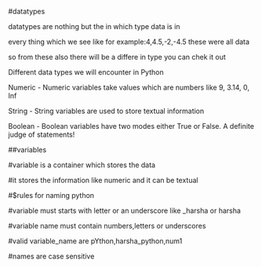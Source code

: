 #datatypes

datatypes are nothing but the in which type data is in 

every thing which we see like for example:4,4.5,-2,-4.5 these were all data

so from these also there will be a differe in type you can chek it out

Different data types we will encounter in Python


Numeric - Numeric variables take values which are numbers like 9, 3.14, 0, Inf

String - String variables are used to store textual information

Boolean - Boolean variables have two modes either True or False. A definite judge of statements!


##variables

#variable is a container which stores the data

#it stores the information like numeric and it can be textual

#$rules for naming python


#variable must starts with letter or an underscore like _harsha or harsha

#variable name must contain numbers,letters or underscores

#valid variable_name are pYthon,harsha_python,num1

#names are case sensitive
